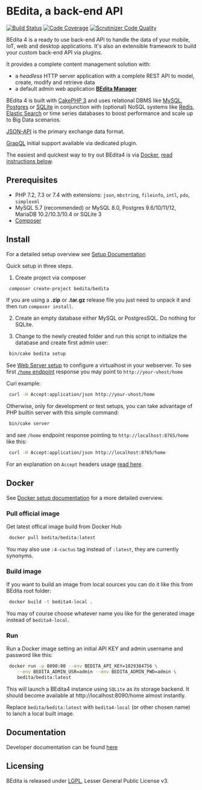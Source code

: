 # BEdita, a back-end API

[![Build Status](https://travis-ci.org/bedita/bedita.svg?branch=4-cactus)](https://travis-ci.org/bedita/bedita)
[![Code Coverage](https://codecov.io/gh/bedita/bedita/branch/4-cactus/graph/badge.svg)](https://codecov.io/gh/bedita/bedita/branch/4-cactus)
[![Scrutinizer Code Quality](https://scrutinizer-ci.com/g/bedita/bedita/badges/quality-score.png?b=4-cactus)](https://scrutinizer-ci.com/g/bedita/bedita/?branch=4-cactus)

BEdita 4 is a ready to use back-end API to handle the data of your mobile, IoT, web and desktop applications.
It's also an extensible framework to build your custom back-end API via plugins.

It provides a complete content management solution with:

* a _headless_ HTTP server application with a complete REST API to model, create, modify and retrieve data
* a default admin web application **[BEdita Manager](https://github.com/bedita/manager)**

BEdita 4 is built with [CakePHP 3](http://cakephp.org) and uses relational DBMS like [MySQL](http://www.mysql.com),
[Postgres](https://www.postgresql.org) or [SQLite](http://sqlite.com) in conjunction with (optional) NoSQL systems like [Redis](http://redis.io/), [Elastic Search](https://www.elastic.co/) or time series databases to boost performance and scale up to Big Data scenarios.

[JSON-API](http://jsonapi.org) is the primary exchange data format.

[GrapQL](http://graphql.org) initial support available via dedicated plugin.

The easiest and quickest way to try out BEdita4 is via [Docker](https://www.docker.com), [read instructions below](#docker).

## Prerequisites

* PHP 7.2, 7.3 or 7.4 with extensions: `json`, `mbstring`, `fileinfo`, `intl`, `pdo`, `simplexml`
* MySQL 5.7 (recommended) or MySQL 8.0, Postgres 9.6/10/11/12, MariaDB 10.2/10.3/10.4 or SQLite 3
* [Composer](https://getcomposer.org/doc/00-intro.md#installation-linux-unix-osx)

## Install

For a detailed setup overview see [Setup Documentation](https://docs.bedita.net/en/latest/setup.html)

Quick setup in three steps.

01. Create project via composer

 ```bash
  composer create-project bedita/bedita
 ```

 If you are using a **.zip** or **.tar.gz** release file you just need to unpack it and then run ``composer install``.

02. Create an empty database either MySQL or PostgresSQL. Do nothing for SQLite.

02. Change to the newly created folder and run this script to initialize the database and create first admin user:

```bash
 bin/cake bedita setup
```

See [Web Server setup](https://docs.bedita.net/en/latest/setup.html#web-server)
to configure a virtualhost in your webserver.
To see first [`/home` endpoint](https://docs.bedita.net/en/latest/endpoints/home.html) response you may point to `http://your-vhost/home`

Curl example:

```bash
 curl -H Accept:application/json http://your-vhost/home
```

Otherwise, only for development or test setups, you can take advantage of PHP builtin server with this simple command:

```bash
 bin/cake server
```

and see `/home` endpoint response pointing to `http://localhost:8765/home` like this:

```bash
 curl -H Accept:application/json http://localhost:8765/home
```

For an explanation on `Accept` headers usage [read here](https://docs.bedita.net/en/latest/endpoints/intro.html#headers).

## Docker

See [Docker setup documentation](https://docs.bedita.net/en/latest/setup.html#setup-docker) for a more detailed overview.

### Pull official image

Get latest offical image build from Docker Hub

```bash
 docker pull bedita/bedita:latest
```

You may also use `:4-cactus` tag instead of `:latest`, they are currently synonyms.

### Build image

If you want to build an image from local sources you can do it like this from BEdita root folder:

```bash
 docker build -t bedita4-local .
```

You may of course choose whatever name you like for the generated image instead of `bedita4-local`.

### Run

Run a Docker image setting an initial API KEY and admin username and password like this:

```bash
 docker run -p 8090:80 --env BEDITA_API_KEY=1029384756 \
    --env BEDITA_ADMIN_USR=admin --env BEDITA_ADMIN_PWD=admin \
    bedita/bedita:latest
```

This will launch a BEdita4 instance using `SQLite` as its storage backend. It should become available at http://localhost:8090/home almost instantly.

Replace `bedita/bedita:latest` with `bedita4-local` (or other chosen name) to lanch a local built image.

## Documentation

Developer documentation can be found [here](https://docs.bedita.net)

## Licensing

BEdita is released under [LGPL](/bedita/bedita/blob/master/LICENSE.LGPL), Lesser General Public License v3.
